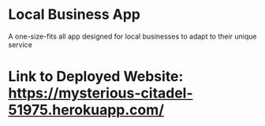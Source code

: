 # Local Business App
A one-size-fits all app designed for local businesses to adapt to their unique service

# Link to Deployed Website: https://mysterious-citadel-51975.herokuapp.com/
